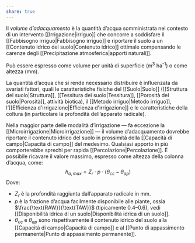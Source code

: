 ```yaml
---
share: true
---
```

Il *volume d’adacquamento* è la quantità d’acqua somministrata nel contesto di un intervento [[Irrigazione|irriguo]] che concorre a soddisfare il [[Fabbisogno irriguo|Fabbisogno irriguo]] e riportare il suolo a un [[Contenuto idrico del suolo|Contenuto idrico]] ottimale compensando le carenze degli [[Precipitazione atmosferica|apporti naturali]].

Può essere espresso come volume per unità di superficie (m<sup>3</sup> ha<sup>-1</sup>) o come altezza (mm).

La quantità d’acqua che si rende necessario distribuire è influenzata da svariati fattori, quali le caratteristiche fisiche del [[Suolo|Suolo]] ([[Struttura del suolo|Struttura]], [[Tessitura del suolo|Tessitura]], [[Porosità del suolo|Porosità]], attività biotica), il [[Metodo irriguo|Metodo irriguo]], l’[[Efficienza d'irrigazione|Efficienza d'irrigazione]] e le caratteristiche della coltura (in particolare la profondità dell’apparato radicale).

Nella maggior parte delle modalità d’irrigazione — fa eccezione la [[Microirrigazione|Microirrigazione]] — il volume d’adacquamento dovrebbe riportare il contenuto idrico del suolo in prossimità della [[Capacità di campo|Capacità di campo]] del medesimo. Qualsiasi apporto in più comporterebbe sprechi per rapida [[Percolazione|Percolazione]].
È possibile ricavare il valore massimo, espresso come altezza della colonna d’acqua, come:
$$h_{a, max} = Z_r \cdot p\cdot (\theta_{cc}-\theta_{ap})$$
Dove:
- $Z_r$ è la profondità raggiunta dall’apparato radicale in mm.
- $p$ è la frazione d’acqua facilmente disponibile alle piante, ossia $\frac{\text{RAW}}{\text{TAW}}$ (tipicamente 0.4–0.6), vedi [[Disponibilità idrica di un suolo|Disponibilità idrica di un suolo]].
- $\theta_{cc}$ e $\theta_{ap}$ sono rispettivamente il contenuto idrico del suolo alla [[Capacità di campo|Capacità di campo]] e al [[Punto di appassimento permanente|Punto di appassimento permanente]].